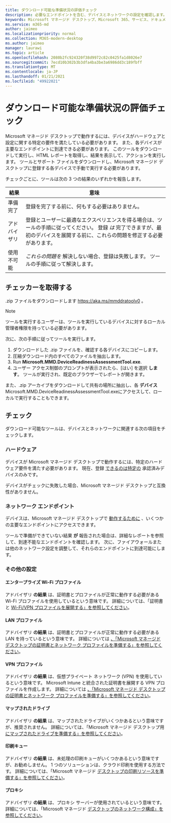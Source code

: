 ```yaml
---
title: ダウンロード可能な準備状況の評価チェック
description: 必要なエンドポイントを含む、デバイスとネットワークの設定を確認します。
keywords: Microsoft マネージド デスクトップ、Microsoft 365、サービス、ドキュメント
ms.service: m365-md
author: jaimeo
ms.localizationpriority: normal
ms.collection: M365-modern-desktop
ms.author: jaimeo
manager: laurawi
ms.topic: article
ms.openlocfilehash: 2080b2fc924320f38d9972c82c0425fa1d8026e7
ms.sourcegitcommit: 7ecd10b302b3b3dfa4ba3be3a6986dd3c189fbff
ms.translationtype: MT
ms.contentlocale: ja-JP
ms.lasthandoff: 01/21/2021
ms.locfileid: "49922021"
---
```

# <a name="downloadable-readiness-assessment-checker"></a>ダウンロード可能な準備状況の評価チェック

Microsoft マネージド デスクトップで動作するには、デバイスがハードウェアと設定に関する特定の要件を満たしている必要があります。 また、各デバイスが主要なエンドポイントに到達できる必要があります。 このツールをダウンロードして実行し、HTML レポートを取得し、結果を表示して、アクションを実行します。 ツールとサポート ファイルをダウンロードし、Microsoft マネージド デスクトップに登録する各デバイスで手動で実行する必要があります。

チェックごとに、ツールは次の 3 つの結果のいずれかを報告します。


|結果  |意味  |
|---------|---------|
|準備完了     | 登録を完了する前に、何もする必要はありません。        |
|アドバイザリ    | 登録とユーザーに最適なエクスペリエンスを得る場合は、ツールの手順に従ってください。 登録 *は* 完了できますが、最初のデバイスを展開する前に、これらの問題を修正する必要があります。        |
|使用不可能 | *これらの問題を* 解決しない場合、登録は失敗します。 ツールの手順に従って解決します。        |

## <a name="obtain-the-checker"></a>チェッカーを取得する

.zip ファイルをダウンロードします https://aka.ms/mmddratoolv0 。

> [!NOTE]
> ツールを実行するユーザーは、ツールを実行しているデバイスに対するローカル管理者権限を持っている必要があります。

 次に、次の手順に従ってツールを実行します。

1. ダウンロードした .zip ファイルを、確認する各デバイスにコピーします。
2. 圧縮ダウンロード内のすべてのファイルを抽出します。
3. Run **Microsoft.MMD.DeviceReadinessAssessmentTool.exe**.
4. ユーザー アクセス制御のプロンプトが表示されたら、[はい] を選択 **します**。 ツールが実行され、既定のブラウザーでレポートが開きます。

また、.zip アーカイブをダウンロードして共有の場所に抽出し、各 **デバイス** Microsoft.MMD.DeviceReadinessAssessmentTool.exeにアクセスして、ローカルで実行することもできます。


## <a name="checks"></a>チェック

ダウンロード可能なツールは、デバイスとネットワークに関連する次の項目をチェックします。

### <a name="hardware"></a>ハードウェア

デバイスが Microsoft マネージド デスクトップで動作するには、特定のハードウェア要件を満たす必要があります。 現在、登録 [できるのは特定の](../service-description/device-list.md) 承認済みデバイスのみです。 

デバイスがチェックに失敗した場合、Microsoft マネージド デスクトップと互換性がありません。

### <a name="network-endpoints"></a>ネットワーク エンドポイント

デバイスは、Microsoft マネージド デスクトップで [動作するために](network.md) 、いくつかの主要なエンドポイントにアクセスできます。

ツールで準備ができていない結果 **が** 報告された場合は、詳細なレポートを参照して、到達不能なエンドポイントを確認します。 次に、ファイアウォールまたは他のネットワーク設定を調整して、それらのエンドポイントに到達可能にします。

### <a name="other-settings"></a>その他の設定

#### <a name="enterprise-wi-fi-profiles"></a>エンタープライズ Wi-Fi プロファイル

アドバイザリ **の結果** は、証明書とプロファイルが正常に動作する必要がある Wi-Fi プロファイルを使用しているという意味です。 詳細については、「証明書と [Wi-Fi/VPN プロファイルを展開する」を参照してください](certs-wifi-lan.md#deploy-certificates-and-wi-fivpn-profile)。

#### <a name="lan-profiles"></a>LAN プロファイル

アドバイザリ **の結果** は、証明書とプロファイルが正常に動作する必要がある LAN を持っているという意味です。 詳細については [、「Microsoft マネージド デスクトップの証明書とネットワーク プロファイルを準備する」を参照してください](certs-wifi-lan.md)。

#### <a name="vpn-profiles"></a>VPN プロファイル

アドバイザリ **の結果** は、仮想プライベート ネットワーク (VPN) を使用しているという意味です。 Microsoft Intune と統合された証明書を展開する VPN プロファイルを作成します。 詳細については [、「Microsoft マネージド デスクトップの証明書とネットワーク プロファイルを準備する」を参照してください](certs-wifi-lan.md)。

#### <a name="mapped-drives"></a>マップされたドライブ

アドバイザリ **の結果** は、マップされたドライブがいくつかあるという意味ですが、推奨されません。 詳細については、「Microsoft マネージド デスクトップ用 [にマップされたドライブを準備する」を参照してください](mapped-drives.md)。

#### <a name="print-queues"></a>印刷キュー

アドバイザリ **の結果** は、未処理の印刷キューがいくつかあるという意味ですが、お勧めしません。 1 つのソリューションは、クラウド印刷を使用する方法です。 詳細については、「Microsoft マネージド [デスクトップの印刷リソースを準備する」を参照してください](printing.md)。

#### <a name="proxies"></a>プロキシ

アドバイザリ **の結果** は、プロキシ サーバーが使用されているという意味です。 詳細については、「Microsoft マネージド [デスクトップのネットワーク構成」を参照してください](network.md)。

